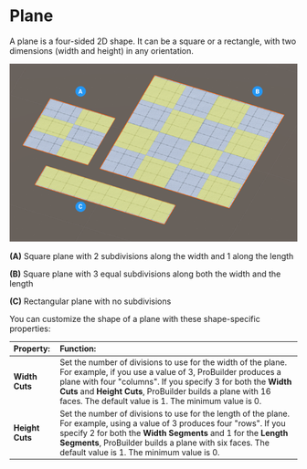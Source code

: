 # Plane

A plane is a four-sided 2D shape. It can be a square or a rectangle, with two dimensions (width and height) in any orientation.

![Plane shapes](images/shape-tool_plane.png)

**(A)** Square plane with 2 subdivisions along the width and 1 along the length 

**(B)** Square plane with 3 equal subdivisions along both the width and the length 

**(C)** Rectangular plane with no subdivisions

You can customize the shape of a plane with these shape-specific properties:


|**Property:** |**Function:** |
|:---|:---|
| __Width Cuts__ | Set the number of divisions to use for the width of the plane. For example, if you use a value of 3, ProBuilder produces a plane with four "columns". If you specify 3 for both the __Width Cuts__ and __Height Cuts__, ProBuilder builds a plane with 16 faces. The default value is 1. The minimum value is 0. |
| __Height Cuts__ | Set the number of divisions to use for the length of the plane. For example, using a value of 3 produces four "rows". If you specify 2 for both the __Width Segments__ and 1 for the __Length Segments__, ProBuilder builds a plane with six faces. The default value is 1. The minimum value is 0. |
